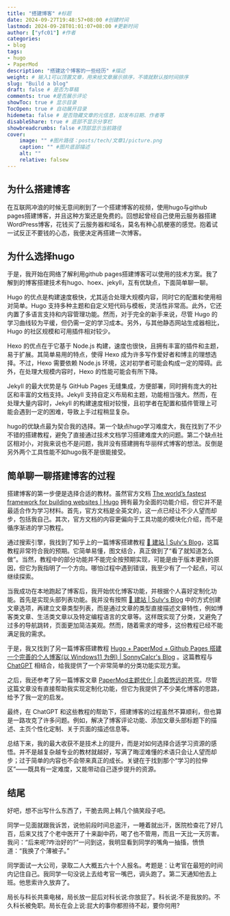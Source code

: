 ```yaml
---
title: "搭建博客" #标题
date: 2024-09-27T19:48:57+08:00 #创建时间
lastmod: 2024-09-28T01:01:07+08:00 #更新时间
author: ["yfc01"] #作者
categories: 
- blog
tags: 
- hugo
- PaperMod
description: "搭建这个博客的一些经历" #描述
weight: # 输入1可以顶置文章，用来给文章展示排序，不填就默认按时间排序
slug: "Build a blog"
draft: false # 是否为草稿
comments: true #是否展示评论
showToc: true # 显示目录
TocOpen: true # 自动展开目录
hidemeta: false # 是否隐藏文章的元信息，如发布日期、作者等
disableShare: true # 底部不显示分享栏
showbreadcrumbs: false #顶部显示当前路径
cover:
    image: "" #图片路径：posts/tech/文章1/picture.png
    caption: "" #图片底部描述
    alt: ""
    relative: falsew
---
```


## 为什么搭建博客

在互联网冲浪的时候无意间刷到了一个搭建博客的视频，使用hugo与github pages搭建博客，并且这种方案还是免费的。回想起曾经自己使用云服务器搭建WordPress博客，花钱买了云服务器和域名，莫名有种心肌梗塞的感觉。抱着试一试反正不要钱的心态，我便决定再搭建一次博客。



## 为什么选择hugo

于是，我开始在网络了解利用github pages搭建博客可以使用的技术方案。我了解到的博客搭建技术有hugo、hoex、jekyll，互有优缺点，下面简单聊一聊。

Hugo 的优点是构建速度极快，尤其适合处理大规模内容，同时它的配置和使用相对简单。Hugo 支持多种主题和自定义短代码与模板，灵活性非常高。此外，它还内置了多语言支持和内容管理功能。然而，对于完全的新手来说，尽管 Hugo 的学习曲线较为平缓，但仍需一定的学习成本。另外，与其他静态网站生成器相比，Hugo 的社区规模和可用插件相对较少。

Hexo 的优点在于它基于 Node.js 构建，速度也很快，且拥有丰富的插件和主题，易于扩展。其简单易用的特点，使得 Hexo 成为许多写作爱好者和博主的理想选择。不过，Hexo 需要依赖 Node.js 环境，这对初学者可能会构成一定的障碍。此外，在处理大规模内容时，Hexo 的性能可能会有所下降。

Jekyll 的最大优势是与 GitHub Pages 无缝集成，方便部署，同时拥有庞大的社区和丰富的文档支持。Jekyll 支持自定义布局和主题，功能相当强大。然而，在处理大量内容时，Jekyll 的构建速度相对较慢，且初学者在配置和插件管理上可能会遇到一定的困难，导致上手过程稍显复杂。


hugo的优缺点最为契合我的选择。第一个缺点hugo学习难度大，我在找到了不少不错的搭建教程，避免了直接通过技术文档学习搭建难度大的问题。第二个缺点社区相对小，对我来说也不是问题，我并没有搭建拥有华丽样式博客的想法。反倒是另外两个工具性能不如hugo我不是很能接受。



## 简单聊一聊搭建博客的过程

搭建博客的第一步便是选择合适的教材。虽然官方文档 <a href="https://gohugo.io/" target="_blank">The world’s fastest framework for building websites | Hugo</a> 拥有最为全面的功能介绍，但它并不是最适合作为学习材料。首先，官方文档是全英文的，这一点已经让不少人望而却步，包括我自己。其次，官方文档的内容更偏向于工具功能的模块化介绍，而不是循序渐进的学习教程。

通过搜索引擎，我找到了知乎上的一篇博客搭建教程 <a href="https://www.sulvblog.cn/posts/blog/" target="_blank">🧱 建站 | Sulv's Blog</a>，这篇教程非常符合我的预期。它简单易懂，图文结合，真正做到了“看了就知道怎么做”。当然，教程中的部分功能并不能完全按预期实现，可能是由于版本更新的原因，但它为我指明了一个方向。哪怕过程中遇到错误，我至少有了一个起点，可以继续探索。

当我成功在本地跑起了博客后，我开始优化博客功能，并根据个人喜好定制化功能。首先是实现头部列表功能。我并没有按照 <a href="https://www.sulvblog.cn/posts/blog/" target="_blank">🧱 建站 | Sulv's Blog</a> 中的方式创建文章选项，再建立文章类型列表，而是通过文章的类型直接描述文章特性，例如博客类文章、生活类文章以及特定编程语言的文章等。这样既实现了分类，又避免了过多的导航跳转，页面更加简洁美观。然而，随着需求的增多，这份教程已经不能满足我的需求。

于是，我又找到了另一篇博客搭建教程 <a href="https://sonnycalcr.github.io/posts/build-a-blog-using-hugo-papermod-github-pages/" target="_blank">Hugo + PaperMod + Github Pages 搭建一个完善的个人博客(以 Windows11 为例) | SonnyCalcr's Blog</a>
。这篇教程与 <a href="https://chatgpt.com/" target="_blank">ChatGPT</a>
 相结合，给我提供了一个非常简单的分类功能实现方案。

之后，我还参考了另一篇博客文章 <a href="https://kdjlyy.github.io/posts/site/hugo-papermod-optimization/#修改post_meta头部信息" target="_blank">PaperMod主题优化 | 向着悠远的苍穹</a>。尽管这篇文章没有直接帮助我实现定制化功能，但它为我提供了不少美化博客的思路，给予了我一定的启发。

最终，在 ChatGPT 和这些教程的帮助下，搭建博客的过程虽然不算顺利，但也算是一路攻克了许多问题。例如，解决了博客评论功能、添加文章头部标题下的描述、主页个性化定制、关于页面的描述信息等。

总结下来，我的最大收获不是技术上的提升，而是对如何选择合适学习资源的感悟。并不是越复杂越专业的教材就越好，写满了晦涩难懂的术语只会让人望而却步；过于简单的内容也不会带来真正的成长。关键在于找到那个“学习的拉伸区”——既具有一定难度，又能带动自己逐步提升的资源。



## 结尾

好吧，想不出写什么东西了，干脆去网上韩几个搞笑段子吧。

同学一见面就跟我诉苦，说他前段时间总盗汗，一睡着就出汗，医院检查花了好几百，后来又找了个老中医开了十来副中药，喝了也不管用，而且一天比一天厉害。我问：“后来呢?咋治好的?”一问到这，我明显看到同学的嘴角一抽搐，愤愤道：“我换了个薄被子。”

同学面试一大公司，录取二人大概五六十个人报名。考题是：让考官在最短的时间内记住自己。我同学一句没说上去给考官一嘴巴，调头跑了。第二天通知他去上班。他思索许久放弃了。

局长与科长共乘电梯，局长放一屁后对科长说:你放屁了。科长说:不是我放的。不久科长被免职。局长在会上说:屁大的事你都担待不起，要你何用?
